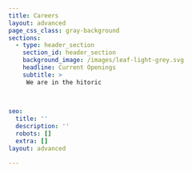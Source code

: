 ```yaml
---
title: Careers
layout: advanced
page_css_class: gray-background
sections:
  - type: header_section
    section_id: header_section
    background_image: /images/leaf-light-grey.svg
    headline: Current Openings
    subtitle: >
     We are in the hitoric 
      
  

seo:
  title: ''
  description: ''
  robots: []
  extra: []
layout: advanced

---
```

